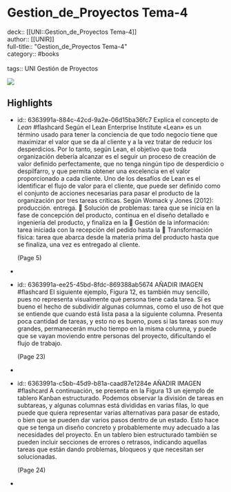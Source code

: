 # Gestion_de_Proyectos Tema-4

deck:: [[UNI::Gestion_de_Proyectos Tema-4]]\
author:: [[UNIR]]\
full-title:: "Gestion_de_Proyectos Tema-4"\
category:: #books\
\
tags:: UNI Gestión de Proyectos  

![](https://readwise-assets.s3.amazonaws.com/media/uploaded_book_covers/profile_22942/06ecbadb-a815-4f95-9f77-85f265f99af6.jpg)
## Highlights
- id:: 6363991a-884c-42cd-9a2e-06d15ba36fc7
   Explica el concepto de *Lean* #flashcard 
    Según el Lean Enterprise Institute «Lean» es un término usado para tener la conciencia de que todo negocio tiene que maximizar el valor que se da al cliente y a la vez tratar de reducir los desperdicios. Por lo tanto, según Lean, el objetivo que toda organización debería alcanzar es el seguir un proceso de creación de valor definido perfectamente, que no tenga ningún tipo de desperdicio o despilfarro, y que permita obtener una excelencia en el valor proporcionado a cada cliente. Uno de los desafíos de Lean es el identificar el flujo de valor para el cliente, que puede ser definido como el conjunto de acciones necesarias para pasar el producto de la organización por tres tareas críticas. Según Womack y Jones (2012): producción. entrega.  Solución de problemas: tarea que se inicia en la fase de concepción del producto, continua en el diseño detallado e ingeniería del producto, y finaliza en la  Gestión de la información: tarea iniciada con la recepción del pedido hasta la  Transformación física: tarea que abarca desde la materia prima del producto hasta que se finaliza, una vez es entregado al cliente.
  
     (Page 5)
-
- id:: 6363991a-ee25-45bd-8fdc-869388ab5674
   AÑADIR IMAGEN #flashcard 
    El siguiente ejemplo, Figura 12, es también muy sencillo, pues no representa visualmente qué persona tiene cada tarea. Sí es bueno el hecho de subdividir algunas columnas, como el uso de hot que se entiende que cuando está lista pasa a la siguiente columna. Presenta poca cantidad de tareas, y esto no es bueno, pues si las tareas son muy grandes, permanecerán mucho tiempo en la misma columna, y puede que se vayan moviendo entre personas del proyecto, dificultando el flujo de trabajo.
  
     (Page 23)
-
- id:: 6363991a-c5bb-45d9-b81a-caad87e1284e
   AÑADIR IMAGEN #flashcard 
    A continuación, se presenta en la Figura 13 un ejemplo de tablero Kanban estructurado. Podemos observar la división de tareas en subtareas, y algunas columnas está divididas en varias filas, lo que puede que quiera representar varias alternativas para pasar de estado, o bien que se pueden dar varios pasos dentro de un estado. Esto hace que se tenga un diseño concreto y probablemente muy adecuado a las necesidades del proyecto. En un tablero bien estructurado también se pueden incluir secciones de errores o retrasos, indicando aquellas tareas que están dando problemas, bloqueos y que necesitan ser solucionadas.
  
     (Page 24)
-
